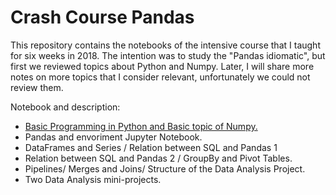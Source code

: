 # Crash Course Pandas

This repository contains the notebooks of the intensive course that I taught for six weeks in 2018. The intention was to study the "Pandas idiomatic", but first we reviewed topics about Python and Numpy.
Later, I will share more notes on more topics that I consider relevant, unfortunately we could not review them.

Notebook and description:

* [Basic Programming in Python and Basic topic of Numpy.](https://nbviewer.jupyter.org/github/dlegor/Crash_Course_Pandas/blob/master/Notebooks/Lesson_1.ipynb)
* Pandas and envoriment Jupyter Notebook.
* DataFrames and Series / Relation between SQL and Pandas 1
* Relation between SQL and Pandas 2 / GroupBy and Pivot Tables.
* Pipelines/ Merges and Joins/ Structure of the Data Analysis Project.
* Two Data Analysis mini-projects. 

